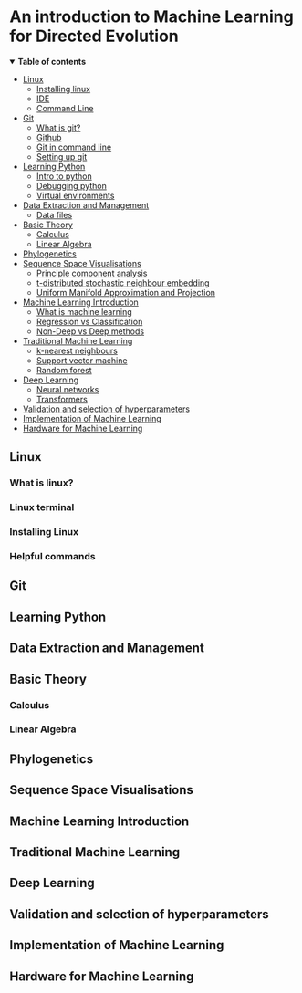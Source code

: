 # An introduction to Machine Learning for Directed Evolution

<details open><summary><b>Table of contents</b></summary>
  
- [Linux](#linux)
  - [Installing linux]()
  - [IDE]()
  - [Command Line]()
- [Git](#git)
  - [What is git?](#what_git)
  - [Github](#github)
  - [Git in command line](#cl_git)
  - [Setting up git](#set_git)
- [Learning Python](#python)
  - [Intro to python](#pyth_intro)
  - [Debugging python](#debugging)
  - [Virtual environments](#)
- [Data Extraction and Management](#data)
  - [Data files]()
- [Basic Theory](#basic)
  - [Calculus](#calc)
  - [Linear Algebra](#algebra)
- [Phylogenetics](#phylo)
- [Sequence Space Visualisations](#seq_vis)
  - [Principle component analysis]()
  - [t-distributed stochastic neighbour embedding]()
  - [Uniform Manifold Approximation and Projection]()
- [Machine Learning Introduction](#ML)
  - [What is machine learning]()
  - [Regression vs Classification]()
  - [Non-Deep vs Deep methods]()
- [Traditional Machine Learning](#trad_ML)
  - [k-nearest neighbours]()
  - [Support vector machine]()
  - [Random forest]()
- [Deep Learning](#deep)
  - [Neural networks]()
  - [Transformers]()
- [Validation and selection of hyperparameters](#hyper)
- [Implementation of Machine Learning](#implement)
- [Hardware for Machine Learning](#hardware)
</details>

## Linux <a name="linux"></a>

### What is linux?

### Linux terminal

### Installing Linux

### Helpful commands


## Git <a name="git"></a>

## Learning Python <a name="python"></a>


## Data Extraction and Management <a name="data"></a>


## Basic Theory <a name="basic"></a>


### Calculus <a name="calc"></a>


### Linear Algebra <a name="alegebra"></a>


## Phylogenetics <a name="phylo"></a>


## Sequence Space Visualisations <a name="seq_vis"></a>


## Machine Learning Introduction <a name="ML"></a>


## Traditional Machine Learning <a name="trad_ML"></a>


## Deep Learning <a name="deep"></a>


## Validation and selection of hyperparameters <a name="hyper"></a>


## Implementation of Machine Learning <a name="implement"></a>


## Hardware for Machine Learning <a name="hardware"></a>


